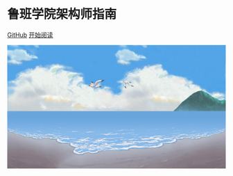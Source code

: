 # 鲁班学院架构师指南

[GitHub](<https://github.com/boomblog/ArchGuide>)
[开始阅读](#Java)

![](./media/pictures/bg.jpg)


